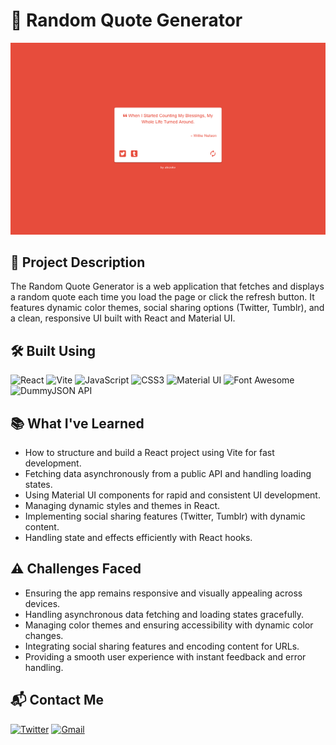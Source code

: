 # 💬 Random Quote Generator

![random quote generator preview](./src/assets/random-quote-generator-preview.png)

## 📝 Project Description

The Random Quote Generator is a web application that fetches and displays a random quote each time you load the page or click the refresh button. It features dynamic color themes, social sharing options (Twitter, Tumblr), and a clean, responsive UI built with React and Material UI.


## 🛠️ Built Using

![React](https://img.shields.io/badge/React-20232A?style=for-the-badge&logo=react&logoColor=61DAFB)
![Vite](https://img.shields.io/badge/Vite-646CFF?style=for-the-badge&logo=vite&logoColor=FFD62E)
![JavaScript](https://img.shields.io/badge/JavaScript-F7DF1E?style=for-the-badge&logo=javascript&logoColor=black)
![CSS3](https://img.shields.io/badge/CSS3-1572B6?style=for-the-badge&logo=css&logoColor=white)
![Material UI](https://img.shields.io/badge/Material--UI-007FFF?style=for-the-badge&logo=mui&logoColor=white)
![Font Awesome](https://img.shields.io/badge/Font%20Awesome-528DD7?style=for-the-badge&logo=fontawesome&logoColor=white)
![DummyJSON API](https://img.shields.io/badge/DummyJSON-222222?style=for-the-badge&logo=json&logoColor=white)


## 📚 What I've Learned

- How to structure and build a React project using Vite for fast development.
- Fetching data asynchronously from a public API and handling loading states.
- Using Material UI components for rapid and consistent UI development.
- Managing dynamic styles and themes in React.
- Implementing social sharing features (Twitter, Tumblr) with dynamic content.
- Handling state and effects efficiently with React hooks.


## ⚠️ Challenges Faced

- Ensuring the app remains responsive and visually appealing across devices.
- Handling asynchronous data fetching and loading states gracefully.
- Managing color themes and ensuring accessibility with dynamic color changes.
- Integrating social sharing features and encoding content for URLs.
- Providing a smooth user experience with instant feedback and error handling.


## 📬 Contact Me

[![Twitter](https://img.shields.io/badge/@abizekv-black?style=for-the-badge&logo=X&logoColor=white)](https://twitter.com/abizekv)
[![Gmail](https://img.shields.io/badge/abizekv@gmail.com-D14836?style=for-the-badge&logo=gmail&logoColor=white)](mailto:abizekv@gmail.com)